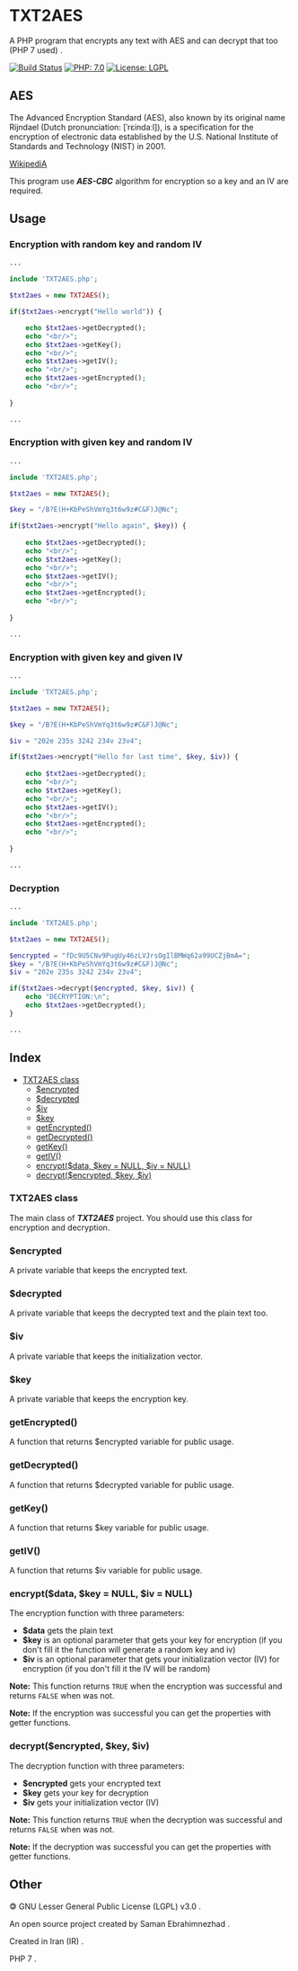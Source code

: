 # TXT2AES
A PHP program that encrypts any text with AES and can decrypt that too (PHP 7 used) .

[![Build Status](https://img.shields.io/badge/build-passing-success)](https://samebison.ir)
[![PHP: 7.0](https://img.shields.io/badge/php-7.0-blueviolet)](https://php.net)
[![License: LGPL](https://img.shields.io/badge/license-LGPL--3.0-informational)](https://www.gnu.org/licenses/lgpl-3.0)

## AES

The Advanced Encryption Standard (AES), also known by its original name Rijndael (Dutch pronunciation: [ˈrɛindaːl]), is a specification for the encryption of electronic data established by the U.S. National Institute of Standards and Technology (NIST) in 2001.

[WikipediA](https://en.wikipedia.org/wiki/Advanced_Encryption_Standard)

This program use ***AES-CBC*** algorithm for encryption so a key and an IV are required.

## Usage

### Encryption with random key and random IV

```PHP 
...

include 'TXT2AES.php';

$txt2aes = new TXT2AES();

if($txt2aes->encrypt("Hello world")) {

    echo $txt2aes->getDecrypted();
    echo "<br/>";
    echo $txt2aes->getKey();
    echo "<br/>";
    echo $txt2aes->getIV();
    echo "<br/>";
    echo $txt2aes->getEncrypted();
    echo "<br/>";
    
}

...

```

### Encryption with given key and random IV

```PHP 
...

include 'TXT2AES.php';

$txt2aes = new TXT2AES();

$key = "/B?E(H+KbPeShVmYq3t6w9z#C&F)J@Nc";

if($txt2aes->encrypt("Hello again", $key)) {
    
    echo $txt2aes->getDecrypted();
    echo "<br/>";
    echo $txt2aes->getKey();
    echo "<br/>";
    echo $txt2aes->getIV();
    echo "<br/>";
    echo $txt2aes->getEncrypted();
    echo "<br/>";
    
}

...

```

### Encryption with given key and given IV

```PHP 
...

include 'TXT2AES.php';

$txt2aes = new TXT2AES();

$key = "/B?E(H+KbPeShVmYq3t6w9z#C&F)J@Nc";

$iv = "202e 235s 3242 234v 23v4";

if($txt2aes->encrypt("Hello for last time", $key, $iv)) {
    
    echo $txt2aes->getDecrypted();
    echo "<br/>";
    echo $txt2aes->getKey();
    echo "<br/>";
    echo $txt2aes->getIV();
    echo "<br/>";
    echo $txt2aes->getEncrypted();
    echo "<br/>";
    
}

...

```

### Decryption

```PHP 
...

include 'TXT2AES.php';

$txt2aes = new TXT2AES();

$encrypted = "fDc9U5CNv9PugUy46zLVJrsOgIlBMWq62a99UCZjBmA=";
$key = "/B?E(H+KbPeShVmYq3t6w9z#C&F)J@Nc";
$iv = "202e 235s 3242 234v 23v4";

if($txt2aes->decrypt($encrypted, $key, $iv)) {
    echo "DECRYPTION:\n";
    echo $txt2aes->getDecrypted();
}

...

```

## Index

- [TXT2AES class](https://github.com/ebsa491/TXT2AES/blob/master/README.md#txt2aes-class)
  - [$encrypted](https://github.com/ebsa491/TXT2AES/blob/master/README.md#encrypted)
  - [$decrypted](https://github.com/ebsa491/TXT2AES/blob/master/README.md#decrypted)
  - [$iv](https://github.com/ebsa491/TXT2AES/blob/master/README.md#iv)
  - [$key](https://github.com/ebsa491/TXT2AES/blob/master/README.md#key)
  - [getEncrypted()](https://github.com/ebsa491/TXT2AES/blob/master/README.md#getencrypted)
  - [getDecrypted()](https://github.com/ebsa491/TXT2AES/blob/master/README.md#getdecrypted)
  - [getKey()](https://github.com/ebsa491/TXT2AES/blob/master/README.md#getkey)
  - [getIV()](https://github.com/ebsa491/TXT2AES/blob/master/README.md#getiv)
  - [encrypt($data, $key = NULL, $iv = NULL)](https://github.com/ebsa491/TXT2AES/blob/master/README.md#encryptdata-key--null-iv--null)
  - [decrypt($encrypted, $key, $iv)](https://github.com/ebsa491/TXT2AES/blob/master/README.md#decryptencrypted-key-iv)

### TXT2AES class

The main class of ***TXT2AES*** project. You should use this class for encryption and decryption.

### $encrypted

A private variable that keeps the encrypted text.

### $decrypted

A private variable that keeps the decrypted text and the plain text too.

### $iv

A private variable that keeps the initialization vector.

### $key

A private variable that keeps the encryption key.

### getEncrypted()

A function that returns $encrypted variable for public usage.


### getDecrypted()

A function that returns $decrypted variable for public usage.

### getKey()

A function that returns $key variable for public usage.

### getIV()

A function that returns $iv variable for public usage.

### encrypt($data, $key = NULL, $iv = NULL)

The encryption function with three parameters: 
* **$data** gets the plain text
* **$key** is an optional parameter that gets your key for encryption (if you don't fill it the function will generate a random key and iv)
* **$iv** is an optional parameter that gets your initialization vector (IV) for encryption (if you don't fill it the IV will be random)

**Note:** This function returns ```TRUE``` when the encryption was successful and returns ```FALSE``` when was not.

**Note:** If the encryption was successful you can get the properties with getter functions.

### decrypt($encrypted, $key, $iv)

The decryption function with three parameters:
* **$encrypted** gets your encrypted text
* **$key** gets your key for decryption
* **$iv** gets your initialization vector (IV)

**Note:** This function returns ```TRUE``` when the decryption was successful and returns ```FALSE``` when was not.

**Note:** If the decryption was successful you can get the properties with getter functions.

## Other

&#127279; GNU Lesser General Public License (LGPL) v3.0 .

An open source project created by Saman Ebrahimnezhad .

Created in Iran (IR) .

PHP 7 .
